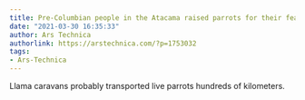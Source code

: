 ```yaml
---
title: Pre-Columbian people in the Atacama raised parrots for their feathers
date: "2021-03-30 16:35:33"
author: Ars Technica
authorlink: https://arstechnica.com/?p=1753032
tags:
- Ars-Technica
---
```

Llama caravans probably transported live parrots hundreds of kilometers.